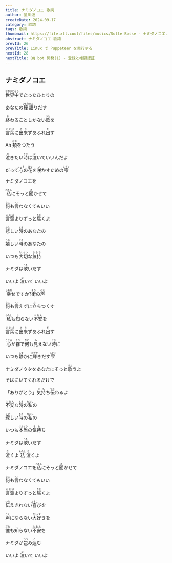 ```yaml
---
title: ナミダノコエ 歌詞
author: 星川漣
createDate: 2024-09-17
category: 歌詞
tags: 歌詞
thumbnail: https://file.xtt.cool/files/musics/Sotte Bosse - ナミダノコエ.webp
abstract: ナミダノコエ 歌詞
prevId: 26
prevTitle: Linux で Puppeteer を実行する
nextId: 28
nextTitle: QQ bot 開発(1) - 登録と権限認証
---
```


## ナミダノコエ

<p><ruby>世界中<rp>(</rp><rt>せかいじゅう</rt><rp>)</rp></ruby>でたったひとりの</p>

<p>あなたの<ruby>瞳<rp>(</rp><rt>ひとみ</rt><rp>)</rp></ruby><ruby>語<rp>(</rp><rt>かた</rt><rp>)</rp></ruby>りだす</p>

<p><ruby>終<rp>(</rp><rt>お</rt><rp>)</rp></ruby>わることしかない<ruby>歌<rp>(</rp><rt>うた</rt><rp>)</rp></ruby>を</p>

<p><ruby>言葉<rp>(</rp><rt>ことば</rt><rp>)</rp></ruby>に<ruby>出来<rp>(</rp><rt>でき</rt><rp>)</rp></ruby>ずあふれ<ruby>出<rp>(</rp><rt>だ</rt><rp>)</rp></ruby>す</p>

<p>Ah <ruby>頬<rp>(</rp><rt>ほお</rt><rp>)</rp></ruby>をつたう</p>

<p><ruby>泣<rp>(</rp><rt>な</rt><rp>)</rp></ruby>きたい<ruby>時<rp>(</rp><rt>とき</rt><rp>)</rp></ruby>は<ruby>泣<rp>(</rp><rt>な</rt><rp>)</rp></ruby>いていいんだよ</p>

<p>だって<ruby>心<rp>(</rp><rt>こころ</rt><rp>)</rp></ruby>の<ruby>花<rp>(</rp><rt>はな</rt><rp>)</rp></ruby>を<ruby>咲<rp>(</rp><rt>さ</rt><rp>)</rp></ruby>かすための<ruby>雫<rp>(</rp><rt>しずく</rt><rp>)</rp></ruby></p>

<p>ナミダノコエを</p>

<p><ruby>私<rp>(</rp><rt>わたし</rt><rp>)</rp></ruby>にそっと<ruby>聞<rp>(</rp><rt>き</rt><rp>)</rp></ruby>かせて</p>

<p><ruby>何<rp>(</rp><rt>なに</rt><rp>)</rp></ruby>も<ruby>言<rp>(</rp><rt>い</rt><rp>)</rp></ruby>わなくてもいい</p>

<p><ruby>言葉<rp>(</rp><rt>ことば</rt><rp>)</rp></ruby>よりずっと<ruby>届<rp>(</rp><rt>とど</rt><rp>)</rp></ruby>くよ</p>

<p><ruby>悲<rp>(</rp><rt>かな</rt><rp>)</rp></ruby>しい<ruby>時<rp>(</rp><rt>とき</rt><rp>)</rp></ruby>のあなたの</p>

<p><ruby>嬉<rp>(</rp><rt>うれ</rt><rp>)</rp></ruby>しい<ruby>時<rp>(</rp><rt>とき</rt><rp>)</rp></ruby>のあなたの</p>

<p>いつも<ruby>大切<rp>(</rp><rt>たいせつ</rt><rp>)</rp></ruby>な<ruby>気持<rp>(</rp><rt>きもち</rt><rp>)</rp></ruby></p>

<p>ナミダは<ruby>歌<rp>(</rp><rt>うた</rt><rp>)</rp></ruby>いだす</p>

<p>いいよ <ruby>泣<rp>(</rp><rt>な</rt><rp>)</rp></ruby>いて いいよ</p>

<p><ruby>幸<rp>(</rp><rt>しあわ</rt><rp>)</rp></ruby>せですか?<ruby>街<rp>(</rp><rt>まち</rt><rp>)</rp></ruby>の<ruby>声<rp>(</rp><rt>こえ</rt><rp>)</rp></ruby></p>

<p><ruby>何<rp>(</rp><rt>なに</rt><rp>)</rp></ruby>も<ruby>言<rp>(</rp><rt>い</rt><rp>)</rp></ruby>えずに<ruby>立<rp>(</rp><rt>た</rt><rp>)</rp></ruby>ちつくす</p>

<p><ruby>私<rp>(</rp><rt>わたし</rt><rp>)</rp></ruby>も<ruby>知<rp>(</rp><rt>し</rt><rp>)</rp></ruby>らない<ruby>不安<rp>(</rp><rt>ふあん</rt><rp>)</rp></ruby>を</p>

<p><ruby>言葉<rp>(</rp><rt>ことば</rt><rp>)</rp></ruby>に<ruby>出来<rp>(</rp><rt>でき</rt><rp>)</rp></ruby>ずあふれ<ruby>出<rp>(</rp><rt>だ</rt><rp>)</rp></ruby>す</p>

<p><ruby>心<rp>(</rp><rt>こころ</rt><rp>)</rp></ruby>が<ruby>霧<rp>(</rp><rt>きり</rt><rp>)</rp></ruby>で<ruby>何<rp>(</rp><rt>なに</rt><rp>)</rp></ruby>も<ruby>見<rp>(</rp><rt>み</rt><rp>)</rp></ruby>えない<ruby>時<rp>(</rp><rt>とき</rt><rp>)</rp></ruby>に</p>

<p>いつも<ruby>静<rp>(</rp><rt>しず</rt><rp>)</rp></ruby>かに<ruby>輝<rp>(</rp><rt>かがや</rt><rp>)</rp></ruby>きだす<ruby>雫<rp>(</rp><rt>しずく</rt><rp>)</rp></ruby></p>

<p>ナミダノウタをあなたにそっと<ruby>歌<rp>(</rp><rt>うた</rt><rp>)</rp></ruby>うよ</p>

<p>そばにいてくれるだけで</p>

<p>「ありがとう」<ruby>気持<rp>(</rp><rt>きも</rt><rp>)</rp></ruby>ち<ruby>伝<rp>(</rp><rt>つた</rt><rp>)</rp></ruby>わるよ</p>

<p><ruby>不安<rp>(</rp><rt>ふあん</rt><rp>)</rp></ruby>な<ruby>時<rp>(</rp><rt>とき</rt><rp>)</rp></ruby>の<ruby>私<rp>(</rp><rt>わたし</rt><rp>)</rp></ruby>の</p>

<p><ruby>寂<rp>(</rp><rt>さび</rt><rp>)</rp></ruby>しい<ruby>時<rp>(</rp><rt>とき</rt><rp>)</rp></ruby>の<ruby>私<rp>(</rp><rt>わたし</rt><rp>)</rp></ruby>の</p>

<p>いつも<ruby>本当<rp>(</rp><rt>ほんとう</rt><rp>)</rp></ruby>の<ruby>気持<rp>(</rp><rt>きも</rt><rp>)</rp></ruby>ち</p>

<p>ナミダは<ruby>歌<rp>(</rp><rt>うた</rt><rp>)</rp></ruby>いだす</p>

<p><ruby>泣<rp>(</rp><rt>な</rt><rp>)</rp></ruby>くよ <ruby>私<rp>(</rp><rt>わたし</rt><rp>)</rp></ruby> <ruby>泣<rp>(</rp><rt>な</rt><rp>)</rp></ruby>くよ</p>

<p>ナミダノコエを<ruby>私<rp>(</rp><rt>わたし</rt><rp>)</rp></ruby>にそっと<ruby>聞<rp>(</rp><rt>き</rt><rp>)</rp></ruby>かせて</p>

<p><ruby>何<rp>(</rp><rt>なに</rt><rp>)</rp></ruby>も<ruby>言<rp>(</rp><rt>い</rt><rp>)</rp></ruby>わなくてもいい</p>

<p><ruby>言葉<rp>(</rp><rt>ことば</rt><rp>)</rp></ruby>よりずっと<ruby>届<rp>(</rp><rt>とど</rt><rp>)</rp></ruby>くよ</p>

<p><ruby>伝<rp>(</rp><rt>つた</rt><rp>)</rp></ruby>えきれない<ruby>喜<rp>(</rp><rt>よろこ</rt><rp>)</rp></ruby>びを</p>

<p><ruby>声<rp>(</rp><rt>こえ</rt><rp>)</rp></ruby>にならない<ruby>大好<rp>(</rp><rt>だいす</rt><rp>)</rp></ruby>きを</p>

<p><ruby>誰<rp>(</rp><rt>だれ</rt><rp>)</rp></ruby>も<ruby>知<rp>(</rp><rt>し</rt><rp>)</rp></ruby>らない<ruby>不安<rp>(</rp><rt>ふあん</rt><rp>)</rp></ruby>を</p>

<p>ナミダが<ruby>包<rp>(</rp><rt>つつ</rt><rp>)</rp></ruby>み<ruby>込<rp>(</rp><rt>こ</rt><rp>)</rp></ruby>む</p>

<p>いいよ <ruby>泣<rp>(</rp><rt>な</rt><rp>)</rp></ruby>いて いいよ</p>
